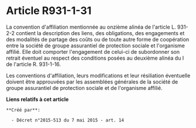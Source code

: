 # Article R931-1-31

La convention d'affiliation mentionnée au onzième alinéa de l'article L. 931-2-2 contient la description des liens, des
obligations, des engagements et des modalités de partage des coûts ou de toute autre forme de coopération entre la société de
groupe assurantiel de protection sociale et l'organisme affilié. Elle doit comporter l'engagement de celui-ci de subordonner
son retrait éventuel au respect des conditions posées au deuxième alinéa du I de l'article R. 931-1-16. 

Les conventions d'affiliation, leurs modifications et leur résiliation éventuelle doivent être approuvées par les assemblées
générales de la société de groupe assurantiel de protection sociale et de l'organisme affilié.

**Liens relatifs à cet article**

	**Créé par**:

	  - Décret n°2015-513 du 7 mai 2015 - art. 14
